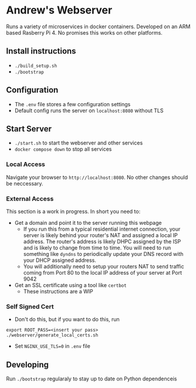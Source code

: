 # Andrew's Webserver
Runs a variety of microservices in docker containers. Developed on an ARM based Rasberry Pi 4. No promises this works on other platforms.

## Install instructions
- `./build_setup.sh`
- `./bootstrap`

## Configuration
- The `.env` file stores a few configuration settings
- Default config runs the server on `localhost:8080` without TLS

## Start Server
- `./start.sh` to start the webserver and other services
- `docker compose down` to stop all services

### Local Access
Navigate your browser to `http://localhost:8080`. No other changes should be neccessary.

### External Access
This section is a work in progress. In short you need to:
- Get a domain and point it to the server running this webpage
  - If you run this from a typical residential internet connection, your server is likely behind your router's NAT and assigned a local IP address. The router's address is likely DHPC assigned by the ISP and is likely to change from time to time. You will need to run something like `dyndns` to periodically update your DNS record with your DHCP assigned address.
  - You will additionally need to setup your routers NAT to send traffic coming from Port 80 to the local IP address of your server at Port 9042
- Get an SSL certificate using a tool like `certbot`
  - These instructions are a WIP
  
### Self Signed Cert
- Don't do this, but if you want to do this, run 
```
export ROOT_PASS=<insert your pass>
./webserver/generate_local_certs.sh
```
- Set `NGINX_USE_TLS=0` in `.env` file

## Developing
Run `./bootstrap` regularaly to stay up to date on Python dependenceis
